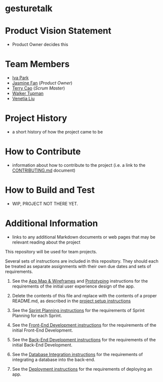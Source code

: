 # gesturetalk

# Product Vision Statement
- Product Owner decides this

# Team Members
- [Iva Park](https://github.com/ivapark)
- [Jasmine Fan](https://github.com/jasmine7310) (*Product Owner*)
- [Terry Cao](https://github.com/cao-exe) (*Scrum Master*)
- [Walker Tupman](https://github.com/bestole)
- [Venetia Liu](https://github.com/venetialiu)

# Project History
- a short history of how the project came to be 

# How to Contribute
- information about how to contribute to the project (i.e. a link to the [CONTRIBUTING.md](./CONTRIBUTING.md) document)

# How to Build and Test 
- WIP, PROJECT NOT THERE YET.

# Additional Information
- links to any additional Markdown documents or web pages that may be relevant reading about the project

This repository will be used for team projects.

Several sets of instructions are included in this repository. They should each be treated as separate assignments with their own due dates and sets of requirements.

1. See the [App Map & Wireframes](instructions-0a-app-map-wireframes.md) and [Prototyping](./instructions-0b-prototyping.md) instructions for the requirements of the initial user experience design of the app.

1. Delete the contents of this file and replace with the contents of a proper README.md, as described in the [project setup instructions](./instructions-0c-project-setup.md)

1. See the [Sprint Planning instructions](instructions-0d-sprint-planning.md) for the requirements of Sprint Planning for each Sprint.

1. See the [Front-End Development instructions](./instructions-1-front-end.md) for the requirements of the initial Front-End Development.

1. See the [Back-End Development instructions](./instructions-2-back-end.md) for the requirements of the initial Back-End Development.

1. See the [Database Integration instructions](./instructions-3-database.md) for the requirements of integrating a database into the back-end.

1. See the [Deployment instructions](./instructions-4-deployment.md) for the requirements of deploying an app.
